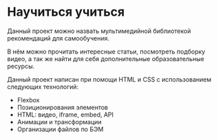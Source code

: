 # **Научиться учиться**
Данный проект можно назвать мультимедийной библиотекой рекомендаций для самообучения.

В нём можно прочитать интересные статьи, посмотреть подборку видео, а так же найти для себя дополнительные образовательные ресурсы.


Данный проект написан при помощи HTML и CSS с использованием следующих технологий:
* Flexbox
* Позиционирования элементов
* HTML: видео, iframe, embed, API
* Анимации и трансформации
* Организации файлов по БЭМ
